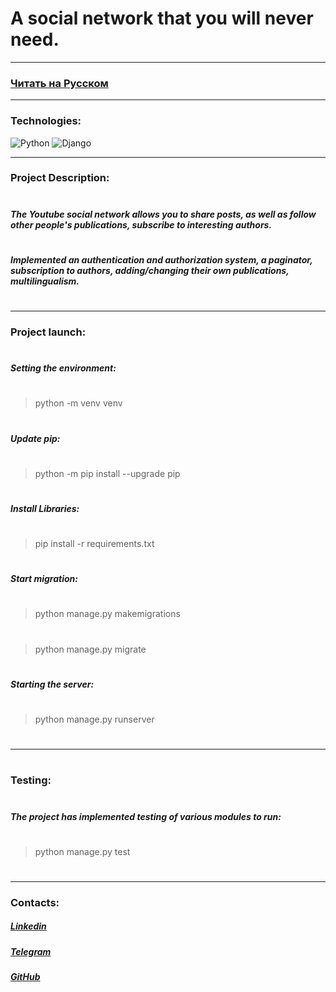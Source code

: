 # A social network that you will never need.
---
### [Читать на Русском](https://github.com/AntonDMoskalev/hw05_final/blob/master/README.md)
---
### Technologies:
![Python](https://camo.githubusercontent.com/eb61c0a4e1607e8052a9feb827408d8315a08b148089601fbe8dc3b0a8a466ff/68747470733a2f2f696d672e736869656c64732e696f2f62616467652f2d507974686f6e2d3436343634363f7374796c653d666c61742d737175617265266c6f676f3d507974686f6e) ![Django](https://camo.githubusercontent.com/0e279168450c7ece79d2c958647a9e30a4babc216fd638a45d48c3910004e88d/68747470733a2f2f696d672e736869656c64732e696f2f62616467652f2d446a616e676f2d3436343634363f7374796c653d666c61742d737175617265266c6f676f3d446a616e676f)

---
### Project Description:
#
##### The Youtube social network allows you to share posts, as well as follow other people's publications, subscribe to interesting authors.
#
##### Implemented an authentication and authorization system, a paginator, subscription to authors, adding/changing their own publications, multilingualism.
#
---
### Project launch:
#
##### Setting the environment:
#
> python -m venv venv
#
##### Update pip:
#
> python -m pip install --upgrade pip
#
##### Install Libraries:
#
> pip install -r requirements.txt
#
##### Start migration:
#
> python manage.py makemigrations
#
> python manage.py migrate
#
##### Starting the server:
#
> python manage.py runserver
#
---
#
### Testing:
#
##### The project has implemented testing of various modules to run:
#
> python manage.py test
#
---
### Contacts:
##### [Linkedin](https://www.linkedin.com/in/anton-dev-py/)
##### [Telegram](https://t.me/MoskalevAD)
##### [GitHub](https://github.com/AntonDMoskalev)
